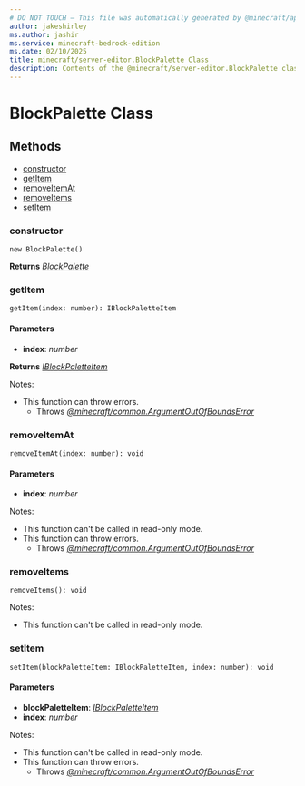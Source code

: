 ```yaml
---
# DO NOT TOUCH — This file was automatically generated by @minecraft/api-docs-generator, to report problems file an issue at https://github.com/Mojang/minecraft-scripting-libraries
author: jakeshirley
ms.author: jashir
ms.service: minecraft-bedrock-edition
ms.date: 02/10/2025
title: minecraft/server-editor.BlockPalette Class
description: Contents of the @minecraft/server-editor.BlockPalette class.
---
```

# BlockPalette Class

## Methods
- [constructor](#constructor)
- [getItem](#getitem)
- [removeItemAt](#removeitemat)
- [removeItems](#removeitems)
- [setItem](#setitem)

### **constructor**
`
new BlockPalette()
`

**Returns** [*BlockPalette*](BlockPalette.md)

### **getItem**
`
getItem(index: number): IBlockPaletteItem
`

#### **Parameters**
- **index**: *number*

**Returns** [*IBlockPaletteItem*](IBlockPaletteItem.md)
  
Notes:
- This function can throw errors.
  - Throws [*@minecraft/common.ArgumentOutOfBoundsError*](../../../scriptapi/minecraft/common/ArgumentOutOfBoundsError.md)

### **removeItemAt**
`
removeItemAt(index: number): void
`

#### **Parameters**
- **index**: *number*
  
Notes:
- This function can't be called in read-only mode.
- This function can throw errors.
  - Throws [*@minecraft/common.ArgumentOutOfBoundsError*](../../../scriptapi/minecraft/common/ArgumentOutOfBoundsError.md)

### **removeItems**
`
removeItems(): void
`
  
Notes:
- This function can't be called in read-only mode.

### **setItem**
`
setItem(blockPaletteItem: IBlockPaletteItem, index: number): void
`

#### **Parameters**
- **blockPaletteItem**: [*IBlockPaletteItem*](IBlockPaletteItem.md)
- **index**: *number*
  
Notes:
- This function can't be called in read-only mode.
- This function can throw errors.
  - Throws [*@minecraft/common.ArgumentOutOfBoundsError*](../../../scriptapi/minecraft/common/ArgumentOutOfBoundsError.md)
